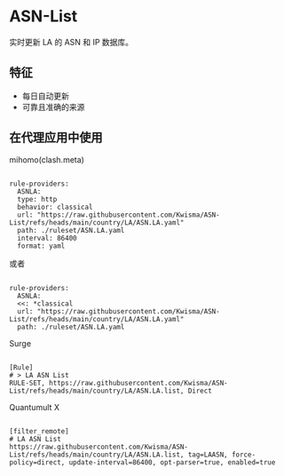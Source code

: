 
# ASN-List
    
实时更新 LA 的 ASN 和 IP 数据库。
    
## 特征
    
- 每日自动更新
- 可靠且准确的来源
    
## 在代理应用中使用
    
mihomo(clash.meta)
   
<pre><code class="language-javascript">
rule-providers:
  ASNLA:
  type: http
  behavior: classical
  url: "https://raw.githubusercontent.com/Kwisma/ASN-List/refs/heads/main/country/LA/ASN.LA.yaml"
  path: ./ruleset/ASN.LA.yaml
  interval: 86400
  format: yaml
</code></pre>

或者

<pre><code class="language-javascript">
rule-providers:
  ASNLA:
  <<: *classical
  url: "https://raw.githubusercontent.com/Kwisma/ASN-List/refs/heads/main/country/LA/ASN.LA.yaml"
  path: ./ruleset/ASN.LA.yaml
</code></pre>
    
Surge
    
<pre><code class="language-javascript">
[Rule]
# > LA ASN List
RULE-SET, https://raw.githubusercontent.com/Kwisma/ASN-List/refs/heads/main/country/LA/ASN.LA.list, Direct
</code></pre>
    
Quantumult X
    
<pre><code class="language-javascript">
[filter_remote]
# LA ASN List
https://raw.githubusercontent.com/Kwisma/ASN-List/refs/heads/main/country/LA/ASN.LA.list, tag=LAASN, force-policy=direct, update-interval=86400, opt-parser=true, enabled=true
</code></pre>
